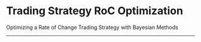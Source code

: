 # Trading Strategy RoC Optimization

Optimizing a Rate of Change Trading Strategy with Bayesian Methods

---

